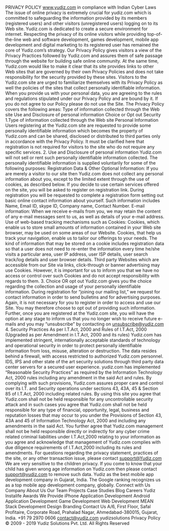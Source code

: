 PRIVACY POLICY
www.yudiz.com in compliance with Indian Cyber Laws
The issue of online privacy is extremely crucial for yudiz.com which is committed to safeguarding the information provided by its members (registered users) and other visitors (unregistered users) logging on to its Web site. Yudiz.com is dedicated to create a secure environment for internet.
Respecting the privacy of its online visitors while providing top-of-the-line web and software development, games development, mobile app development and digital marketing to its registered user has remained the core of Yudiz.com’s strategy. Our Privacy Policy gives visitors a view of the Privacy Practices followed by Yudiz.com and assures them of safe passage through the website for building safe online community.
At the same time, Yudiz.com would like to make it clear that its site provides links to other Web sites that are governed by their own Privacy Policies and does not take responsibility for the security provided by these sites. Visitors to the Yudiz.com site are urged to familiarize themselves with its Privacy Policy as well the policies of the sites that collect personally identifiable information.
When you provide us with your personal data, you are agreeing to the rules and regulations stipulated under our Privacy Policy and are bound by it. If you do not agree to our Policy please do not use the Site.
The Privacy Policy covers the following areas:
Type of information collected through the Web site
Use and Disclosure of personal information
Choice or Opt out
Security
1.Type of information collected through the Web site Personal Information
Users registering at the Yudiz.com site are requested to provide some personally identifiable information which becomes the property of Yudiz.com and can be shared, disclosed or distributed to third parties only in accordance with the Privacy Policy. It must be clarified here that registration is not required for visitors to the site who do not require any specific services.
2. Use and Disclosure of personal information
Yudiz.com will not sell or rent such personally identifiable information collected. The personally identifiable information is supplied voluntarily for some of the following purposes:
Registration Data & Other Optional Information:
If you are merely a visitor to our site then Yudiz.com does not collect any personal information about you, except to the limited extent through the use of cookies, as described below. If you decide to use certain services offered on the site, you will be asked to register on registration link. During registration you will be requested to complete a registration form setting out basic online contact information about yourself. Such information includes Name, Email ID, skype ID, Company name, Contact Number.
E-mail information:
When we receive e-mails from you, we may retain the content of any e-mail messages sent to us, as well as details of your e-mail address.
Use of web-based tracking mechanisms such as Cookies:
Cookies, which enable us to store small amounts of information contained in your Web site browser, may be used on some areas of our Website. Cookies, that help us track your navigation, enable us to tailor our offerings to your needs. The kind of information that may be stored on a cookie includes registration data so that a user does not need to re-enter the information every time he/she visits a particular area, user IP address, user ISP details, user search track/log details and user browser details.
Third party Websites which are accessible from our Site via links, click-through or banner advertising may use Cookies. However, it is important for us to inform you that we have no access or control over such Cookies and do not accept responsibility with regards to them.
3. Choice OR opt out
Yudiz.com gives you the choice regarding the collection and usage of your personally identifiable information. During registration for “joining our mailing list,” we request for contact information in order to send bulletins and for advertising purposes. Again, it is not necessary for you to register in order to access and use our Site. You may therefore choose to opt out of providing such information.
Further, once you are registered at the Yudiz.com site, you will have the option at any stage to inform us that you no longer wish to receive future e-mails and you may “unsubscribe” by contacting on unsubscribe@yudiz.com
4. Security Practices As per I.T.Act, 2000 and Rules of I.T.Act, 2000 (Upgraded as per Amendment in I.T.Act, 2000 and its rules)
Yudiz.com has implemented stringent, internationally acceptable standards of technology and operational security in order to protect personally identifiable information from loss, misuse, alteration or destruction. The data resides behind a firewall, with access restricted to authorized Yudiz.com personnel.
IDS, IPS and other state of the art security solutions through third party data center servers for a secured user experience.
yudiz.com has implemented “Reasonable Security Practices” as required by the Information Technology Act, 2000 rules including any amendment in the said Act and rules. By complying with such provisions, Yudiz.com assures proper care and control over its I.T. and Security operations under sections 43, 43A, 45 & Section 85 of I.T.Act, 2000 including related rules.
By using this site you agree that Yudiz.com shall not be held responsible for any uncontrollable security attack and in such cases you agree that Yudiz.com shall not be held responsible for any type of financial, opportunity, legal, business and reputation losses that may occur to you under the Provisions of Section 43, 43A and 45 of Information Technology Act, 2000 and including any amendments in the said Act.
You further agree that Yudiz.com management shall not be held responsible directly or indirectly for any cyber crime related criminal liabilities under I.T.Act,2000 relating to your information as you agree and acknowledge that management of Yudiz.com complies with due diligence requirements of I.T.Act,2000 including its rules and amendments.
For questions regarding the privacy statement, practices of the site, or any other transaction issue, please contact support@Yudiz.com
We are very sensitive to the children privacy. If you come to know that your child has given wrong age information on Yudiz.com then please contact support@yudiz.com to remove such data.
Yudiz as the best mobile app development
company in Gujarat, India. The Google ranking
recognizes us as a top mobile app development
company, globally.
Connect with Us
Company
About Us
Our Team
Projects
Case Studies
Blog
Careers
Yudiz Instalife
Awards
We Provide
iPhone Application Development
Android Application Development
Game Development
Web Development
MEAN Stack Development
Design
Branding
Contact Us
A/6, First Floor, Safal Proﬁtaire,
Corporate Road, Prahalad Nagar,
Ahmedabad-380015, Gujarat, India.
+91 79 2970 0606
contact@yudiz.com
yudizsolutions
Privacy Policy
© 2009 - 2019 Yudiz Solutions Pvt. Ltd. All Rights Reserved